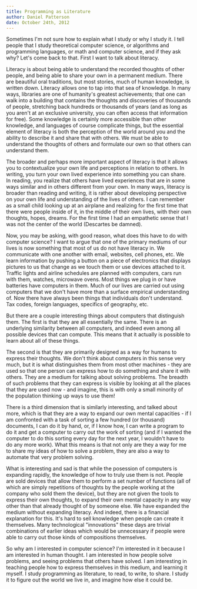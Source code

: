 ```yaml
---
title: Programming as Literature
author: Daniel Patterson
date: October 24th, 2012
---
```


Sometimes I'm not sure how to explain what I study or why I study it. I tell people that I study theoretical computer science, or algorithms and programming languages, or math and computer science, and if they ask why? Let's come back to that. First I want to talk about literacy.

Literacy is about being able to understand the recorded thoughts of other people, and being able to share your own in a permanent medium. There are beautiful oral traditions, but most stories, much of human knowledge, is written down. Literacy allows one to tap into that sea of knowledge. In many ways, libraries are one of humanity's greatest achievements; that one can walk into a building that contains the thoughts and discoveries of thousands of people, stretching back hundreds or thousands of years (and as long as you aren't at an exclusive university, you can often access that information for free). Some knowledge is certainly more accessible than other knowledge, and languages of course complicate things, but the essential element of literacy is both the perception of the world around you and the ability to describe it and share that with others. We must be able to understand the thoughts of others and formulate our own so that others can understand them.

The broader and perhaps more important aspect of literacy is that it allows you to contextualize your own life and perceptions in relation to others. In writing, you turn your own lived experience into something you can share. In reading, you realize that others have lived experiences that are in some ways similar and in others different from your own. In many ways, literacy is broader than reading and writing, it is rather about developing perspective on your own life and understanding of the lives of others. I can remember as a small child looking up at an airplane and realizing for the first time that there were people inside of it, in the middle of their own lives, with their own thoughts, hopes, dreams. For the first time I had an empathetic sense that I was not the center of the world (Descartes be damned).

Now, you may be asking, with good reason, what does this have to do with computer science? I want to argue that one of the primary mediums of our lives is now something that most of us do not have literacy in. We communicate with one another with email, websites, cell phones, etc. We learn information by pushing a button on a piece of electronics that displays pictures to us that change as we touch them or use devices attached to it. Traffic lights and airline schedules are planned with computers, cars run with them, watches, microwave ovens. Most things we plug in or have batteries have computers in them. Much of our lives are carried out using computers that we don't have more than a surface empirical understanding of. Now there have always been things that individuals don't understand. Tax codes, foreign languages, specifics of geography, etc.

But there are a couple interesting things about computers that distinguish them. The first is that they are all essentially the same. There is an underlying similarity between all computers, and indeed even among all possible devices that can compute. This means that it actually is possible to learn about all of these things.

The second is that they are primarily designed as a way for humans to express their thoughts. We don't think about computers in this sense very much, but it is what distinguishes them from most other machines - they are used so that one person can express how to do something and share it with others. They are a medium for talking about solving problems. The breadth of such problems that they can express is visible by looking at all the places that they are used now - and imagine, this is with only a small minority of the population thinking up ways to use them!

There is a third dimension that is similarly interesting, and talked about more, which is that they are a way to expand our own mental capacities - if I am confronted with a task of sorting a few hundred (or thousand) documents, I can do it by hand, or, if I know how, I can write a program to do it and get a computer to carry out the work of sorting (and if I wanted the computer to do this sorting every day for the next year, I wouldn't have to do any more work). What this means is that not only are they a way for me to share my ideas of how to solve a problem, they are also a way to automate that very problem solving.

What is interesting and sad is that while the posession of computers is expanding rapidly, the knowledge of how to truly use them is not. People are sold devices that allow them to perform a set number of functions (all of which are simply repetitions of thoughts by the people working at the company who sold them the device), but they are not given the tools to express their own thoughts, to expand their own mental capacity in any way other than that already thought of by someone else. We have expanded the medium without expanding literacy. And indeed, there is a financial explanation for this. It's hard to sell knowledge when people can create it themselves. Many technological "innovations" these days are trivial combinations of earlier ideas which would be unnecessary if people were able to carry out those kinds of compositions themselves.

So why am I interested in computer science? I'm interested in it because I am interested in human thought. I am interested in how people solve problems, and seeing problems that others have solved. I am interesting in teaching people how to express themselves in this medium, and learning it myself. I study programming as literature, to read, to write, to share. I study it to figure out the world we live in, and imagine how else it could be.